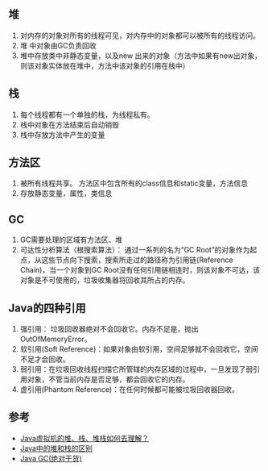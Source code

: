 ## 堆
1. 对内存的对象对所有的线程可见，对内存中的对象都可以被所有的线程访问。 
2. 堆 中对象由GC负责回收
3. 堆中存放类中非静态变量，以及new 出来的对象（方法中如果有new出对象，则该对象实体放在堆中，方法中该对象的引用在栈中）

## 栈
1. 每个线程都有一个单独的栈，为线程私有。
2. 栈中对象在方法结束后自动销毁
3. 栈中存放方法中产生的变量

## 方法区
1. 被所有线程共享。 方法区中包含所有的class信息和static变量，方法信息
2. 存放静态变量，属性，类信息


## GC
1. GC需要处理的区域有方法区、堆
2. 可达性分析算法（根搜索算法）： 通过一系列的名为“GC Root”的对象作为起点，从这些节点向下搜索，搜索所走过的路径称为引用链(Reference Chain)，当一个对象到GC Root没有任何引用链相连时，则该对象不可达，该对象是不可使用的，垃圾收集器将回收其所占的内存。 

## Java的四种引用
1. 强引用： 垃圾回收器绝对不会回收它。内存不足是，抛出OutOfMemoryError。
2. 软引用(Soft Reference)：如果对象由软引用，空间足够就不会回收它，空间不足才会回收。
3. 弱引用：在垃圾回收线程扫描它所管辖的内存区域的过程中，一旦发现了弱引用对象，不管当前内存是否足够，都会回收它的内存。
4. 虚引用(Phantom Reference)：在任何时候都可能被垃圾回收器回收。

## 参考
* [Java虚拟机的堆、栈、堆栈如何去理解？](https://www.zhihu.com/question/29833675)
* [Java中的堆和栈的区别](https://droidyue.com/blog/2014/12/07/differences-between-stack-and-heap-in-java/)
* [Java GC(绝对干货)](https://yq.aliyun.com/articles/91017?utm_campaign=wenzhang&utm_medium=article&utm_source=QQ-qun&2017531&utm_content=m_22117)
